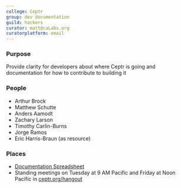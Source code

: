 ```yaml
---
college: Ceptr
group: dev documentation
guild: hackers
curator: matt@caLabs.org
curatorplatform: email
---
```

### Purpose
Provide clarity for developers about where Ceptr is going and documentation for how to contribute to building it

### People
* Arthur Brock
* Matthew Schutte
* Anders Aamodt
* Zachary Larson
* Timothy Carlin-Burns
* Jorge Ramos
* Eric Harris-Braun (as resource)

### Places
* [Documentation Spreadsheet](https://docs.google.com/spreadsheets/d/1X9MB7JVKZ2_nvaC9jIAQRAdFwyDiJbArLPCz8g4PVQg/edit)
* Standing meetings on Tuesday at 9 AM Pacific and Friday at Noon Pacific in [ceptr.org/hangout](http://ceptr.org/hangout)
